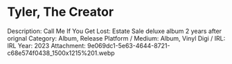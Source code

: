 # Tyler, The Creator

Description: Call Me If You Get Lost: Estate Sale deluxe album 2 years after orignal
Category: Album, Release
Platform / Medium: Album, Vinyl
Digi / IRL: IRL
Year: 2023
Attachment: 9e069dc1-5e63-4644-8721-c68e574f0438_1500x1215%201.webp